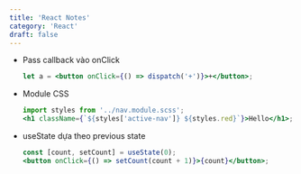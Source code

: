 ```yaml
---
title: 'React Notes'
category: 'React'
draft: false
---
```


- Pass callback vào onClick
  ```jsx
  let a = <button onClick={() => dispatch('+')}>+</button>;
  ```
- Module CSS
  ```jsx
  import styles from '../nav.module.scss';
  <h1 className={`${styles['active-nav']} ${styles.red}`}>Hello</h1>;
  ```
- useState dựa theo previous state
  ```jsx
  const [count, setCount] = useState(0);
  <button onClick={() => setCount(count + 1)}>{count}</button>;
  ```
